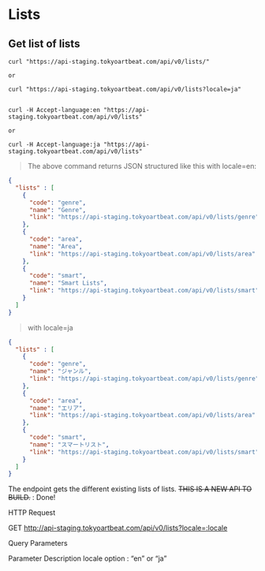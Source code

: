 
# Lists


## Get list of lists

```shell
curl "https://api-staging.tokyoartbeat.com/api/v0/lists/"

or

curl "https://api-staging.tokyoartbeat.com/api/v0/lists?locale=ja"


curl -H Accept-language:en "https://api-staging.tokyoartbeat.com/api/v0/lists"

or

curl -H Accept-language:ja "https://api-staging.tokyoartbeat.com/api/v0/lists"
```

> The above command returns JSON structured like this with locale=en:

```json
{
  "lists" : [
    {
      "code": "genre",
      "name": "Genre",
      "link": "https://api-staging.tokyoartbeat.com/api/v0/lists/genre"
    },
    {
      "code": "area",
      "name": "Area",
      "link": "https://api-staging.tokyoartbeat.com/api/v0/lists/area"
    },
    {
      "code": "smart",
      "name": "Smart Lists",
      "link": "https://api-staging.tokyoartbeat.com/api/v0/lists/smart"
    }
  ]
}
```

> with locale=ja

```json
{
  "lists" : [
    {
      "code": "genre",
      "name": "ジャンル",
      "link": "https://api-staging.tokyoartbeat.com/api/v0/lists/genre"
    },
    {
      "code": "area",
      "name": "エリア",
      "link": "https://api-staging.tokyoartbeat.com/api/v0/lists/area"
    },
    {
      "code": "smart",
      "name": "スマートリスト",
      "link": "https://api-staging.tokyoartbeat.com/api/v0/lists/smart"
    }
  ]
}
```


The endpoint gets the different existing lists of lists. <del>THIS IS A NEW API TO BUILD.</del> : Done!

HTTP Request

GET http://api-staging.tokyoartbeat.com/api/v0/lists?locale=:locale

Query Parameters

Parameter Description
locale  option : “en” or “ja”